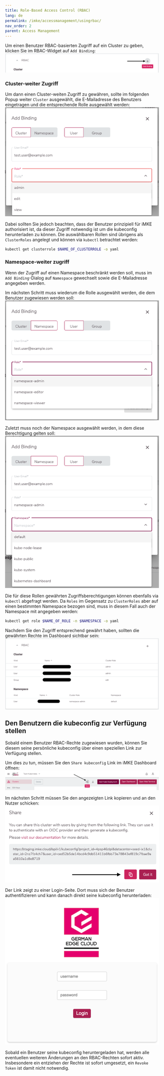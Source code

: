 ```yaml
---
title: Role-Based Access Control (RBAC)
lang: de
permalink: /imke/accessmanagement/usingrbac/
nav_order: 2
parent: Access Management
---
```


Um einen Benutzer RBAC-basierten Zugriff auf ein Cluster zu geben, klicken Sie im RBAC-Widget auf `Add Binding`:
![RBAC Add Binding](rbac_add.png)

### Cluster-weiter Zugriff

Um dann einen Cluster-weiten Zugriff zu gewähren, sollte im folgenden Popup weiter `Cluster` ausgewählt, die E-Mailadresse des Benutzers eingetragen und die entsprechende Rolle ausgewählt werden:
![Add a cluserrolebinding](add_binding_cluster.png)

Dabei sollten Sie jedoch beachten, dass der Benutzer prinzipiell für iMKE authorisiert ist, da dieser Zugriff notwendig ist um die
kubeconfig herunterladen zu können. Die auswählbaren Rollen sind übrigens als `ClusterRoles` angelegt und können via `kubectl` betrachtet werden:

```bash
kubectl get clusterrole $NAME_OF_CLUSTERROLE -o yaml
```

### Namespace-weiter zugriff

Wenn der Zugriff auf einen Namespace beschränkt werden soll, muss im `Add Binding`-Dialog auf `Namespace` gewechselt sowie die E-Mailadresse angegeben werden.

Im nächsten Schritt muss wiederum die Rolle ausgewählt werden, die dem Benutzer zugewiesen werden soll:
![Add a rolebinding #1](add_binding_ns_role.png)

Zuletzt muss noch der Namespace ausgewählt werden, in dem diese Berechtigung gelten soll:
![Add a rolebinding #2](add_binding_ns_namespace.png)

Die für diese Rollen gewährten Zugriffsberechtigungen können ebenfalls via `kubectl` abgefragt werden. Da `Roles` im Gegensatz zu `ClusterRoles` aber auf einen bestimmten Namespace bezogen sind, muss in diesem Fall auch der Namespace mit angegeben werden:

```bash
kubectl get role $NAME_OF_ROLE -n $NAMESPACE -o yaml
```

Nachdem Sie den Zugriff entsprechend gewährt haben, sollten die gewährten Rechte im Dashboard sichtbar sein:
![RBAC option](rbac.png)

## Den Benutzern die kubeconfig zur Verfügung stellen

Sobald einem Benutzer RBAC-Rechte zugewiesen wurden, können Sie diesem seine persönliche kubeconfig über einen speziellen Link zur Verfügung stellen.

Um dies zu tun, müssen Sie den `Share kubeconfig` Link im iMKE Dashboard öffnen:
![Share kubeconfig button](share_kubeconfig.png)

Im nächsten Schritt müssen Sie den angezeigten Link kopieren und an den Nutzer schicken:
![Share kubeconfig dialog](share_kubeconfig_dialog.png)

Der Link zeigt zu einer Login-Seite. Dort muss sich der Benutzer authentifizieren und kann danach direkt seine kubeconfig herunterladen:
![Login page](login.png)

Sobald ein Benutzer seine kubeconfig heruntergeladen hat, werden alle eventuellen weiteren Änderungen an den RBAC-Rechten sofort aktiv. Insbesondere ein entziehen der Rechte ist sofort umgesetzt, ein `Revoke Token` ist damit nicht notwendig.

